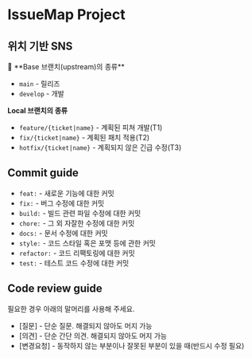# IssueMap Project

## 위치 기반 SNS

<aside>
📌 **Base 브랜치(upstream)의 종류**

- `main` - 릴리즈
- `develop` - 개발

**Local 브랜치의 종류**

- `feature/{ticket|name}` - 계획된 피쳐 개발(T1)
- `fix/{ticket|name}` - 계획된 패치 적용(T2)
- `hotfix/{ticket|name}` - 계획되지 않은 긴급 수정(T3)
</aside>

## Commit guide

- `feat:` - 새로운 기능에 대한 커밋
- `fix:` - 버그 수정에 대한 커밋
- `build:` - 빌드 관련 파일 수정에 대한 커밋
- `chore:` - 그 외 자잘한 수정에 대한 커밋
- `docs:` - 문서 수정에 대한 커밋
- `style:` - 코드 스타일 혹은 포맷 등에 관한 커밋
- `refactor:` - 코드 리팩토링에 대한 커밋
- `test:` - 테스트 코드 수정에 대한 커밋

## Code review guide

필요한 경우 아래의 말머리를 사용해 주세요.

- [질문] - 단순 질문. 해결되지 않아도 머지 가능
- [의견] - 단순 간단 의견. 해결되지 않아도 머지 가능
- [변경요청] - 동작하지 않는 부분이나 잘못된 부분이 있을 때(반드시 수정 필요)

